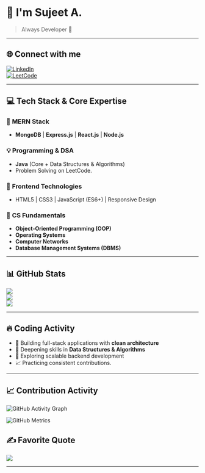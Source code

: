 # 👋 I'm Sujeet A.

> Always Developer 🚀 

---

## 🌐 Connect with me

[![LinkedIn](https://img.shields.io/badge/LinkedIn-%230077B5.svg?style=for-the-badge&logo=linkedin&logoColor=white)](https://www.linkedin.com/in/sujeet-m-a-39a86b2b9)  
[![LeetCode](https://img.shields.io/badge/LeetCode-%2300B8D9.svg?style=for-the-badge&logo=leetcode&logoColor=white)](https://leetcode.com/u/sujeet_2330/)

---

## 💻 Tech Stack & Core Expertise

### 🌟 **MERN Stack**
- **MongoDB** | **Express.js** | **React.js** | **Node.js**

### 💡 **Programming & DSA**
- **Java** (Core + Data Structures & Algorithms)
- Problem Solving on LeetCode.

### 🎨 **Frontend Technologies**
- HTML5 | CSS3 | JavaScript (ES6+) | Responsive Design

### 🧠 **CS Fundamentals**
- **Object-Oriented Programming (OOP)**
- **Operating Systems**
- **Computer Networks**
- **Database Management Systems (DBMS)**

---

## 📊 GitHub Stats

![](https://github-readme-stats.vercel.app/api?username=sujeets2330&theme=radical&hide_border=false&show_icons=true)<br/>
![](https://github-readme-streak-stats.herokuapp.com/?user=sujeets2330&theme=radical&hide_border=false)<br/>
![](https://github-readme-stats.vercel.app/api/top-langs/?username=sujeets2330&theme=radical&hide_border=false&layout=compact)

---

## 🔥 Coding Activity

- 💼 Building full-stack applications with **clean architecture**
- 🧠 Deepening skills in **Data Structures & Algorithms**
- 🔭 Exploring scalable backend development
- 📈 Practicing consistent contributions.

---
## 📈 Contribution Activity

![GitHub Activity Graph](https://github-readme-activity-graph.cyclic.app/graph?username=sujeets2330&theme=react-dark&hide_border=true)

![GitHub Metrics](https://github.com/sujeets2330/sujeets2330/blob/main/github-metrics.svg)




## ✍️ Favorite Quote

![](https://quotes-github-readme.vercel.app/api?type=horizontal&theme=light)

---
